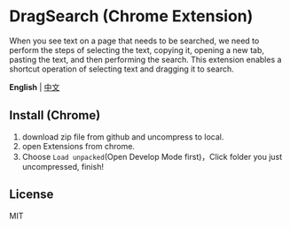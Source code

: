 # DragSearch (Chrome Extension)

When you see text on a page that needs to be searched, we need to perform the steps of selecting the text, copying it, opening a new tab, pasting the text, and then performing the search. This extension enables a shortcut operation of selecting text and dragging it to search.

**English** | [中文](./README_CN.md)

## Install (Chrome)

1. download zip file from github and uncompress to local.
2. open Extensions from chrome.
3. Choose `Load unpacked`(Open Develop Mode first)，Click folder you just uncompressed, finish!

## License
MIT
